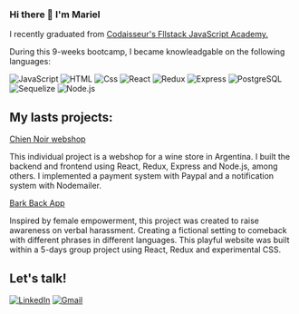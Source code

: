 ### Hi there 👋 I'm Mariel

<p> I recently graduated from <a href="https://codaisseur.com/courses/academy/">Codaisseur's Fllstack JavaScript Academy.</a>
 
<p> During this 9-weeks bootcamp, I became knowleadgable on the following languages: </p>
<p>
  <img alt="JavaScript" src="https://img.shields.io/badge/JavaScript-F7DF1E?logo=javascript&logoColor=white&style=for-the-badge" />
  <img alt="HTML" src="https://img.shields.io/badge/HTML-E34F26?logo=html5&logoColor=white&style=for-the-badge" />
  <img alt="Css" src="https://img.shields.io/badge/CSS-1572B6?logo=css3&logoColor=white&style=for-the-badge" />
  <img alt="React" src="https://img.shields.io/badge/React-61DAFB?logo=react&logoColor=white&style=for-the-badge" />
  <img alt="Redux" src="https://img.shields.io/badge/Redux-764ABC?logo=redux&logoColor=white&style=for-the-badge" />
  <img alt="Express" src="https://img.shields.io/badge/Express-000000?logo=express&logoColor=white&style=for-the-badge" />
  <img alt="PostgreSQL" src="https://img.shields.io/badge/PostgreSQL-4169E1?logo=postgresql&logoColor=white&style=for-the-badge" />
  <img alt="Sequelize" src="https://img.shields.io/badge/Sequelize-52B0E7?logo=sequelize&logoColor=white&style=for-the-badge" />
  <img alt="Node.js" src="https://img.shields.io/badge/Node.js-339933?logo=node.js&logoColor=white&style=for-the-badge" />
  
  ## My lasts projects:
  <a href="https://frosty-hawking-eae0d4.netlify.app/"> Chien Noir webshop </a>
 <p> This individual project is a webshop for a wine store in Argentina. I built the backend and frontend using React, Redux, Express and Node.js, among others. I implemented a  payment system with Paypal and a notification system with Nodemailer. <p>
   
  <a href="https://bark-back.netlify.app/">  Bark Back App </a>
   <p> Inspired by female empowerment, this project was created to raise awareness on verbal harassment. Creating a fictional setting to comeback with different phrases in different languages. This playful website was built within a 5-days group project using React, Redux and experimental CSS. </p>
  
  ## Let's talk!
   <p>
  <a href="https://www.linkedin.com/in/mariel-crespo-214751b2/"><img alt="LinkedIn" src="https://img.shields.io/badge/LinkedIn-0A66C2?logo=linkedIn&logoColor=white&style=for-the-badge"     /><a>
    <a href="mailto:crespo.mariel@gmail.com"><img alt="Gmail" src="https://img.shields.io/badge/Gmail-EA4335?logo=gmail&logoColor=white&style=for-the-badge" /></a>
    </p>
  
  
<!--
**marulita18/marulita18** is a ✨ _special_ ✨ repository because its `README.md` (this file) appears on your GitHub profile.

Here are some ideas to get you started:

- 🔭 I’m currently working on ...
- 🌱 I’m currently learning ...
- 👯 I’m looking to collaborate on ...
- 🤔 I’m looking for help with ...
- 💬 Ask me about ...
- 📫 How to reach me: ...
- 😄 Pronouns: ...
- ⚡ Fun fact: ...
-->
